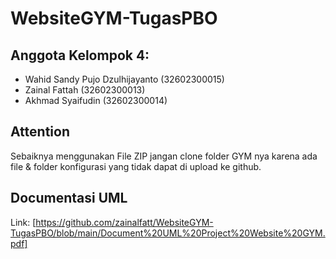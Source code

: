 # WebsiteGYM-TugasPBO
 
## Anggota Kelompok 4:
- Wahid Sandy Pujo Dzulhijayanto (32602300015)
- Zainal Fattah (32602300013)
- Akhmad Syaifudin (32602300014)

## Attention
Sebaiknya menggunakan File ZIP jangan clone folder GYM nya karena ada file & folder konfigurasi yang tidak dapat di upload ke github.

## Documentasi UML
Link: [https://github.com/zainalfatt/WebsiteGYM-TugasPBO/blob/main/Document%20UML%20Project%20Website%20GYM.pdf]
